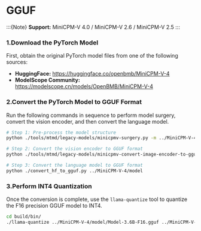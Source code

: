 # GGUF

:::{Note}
**Support:** MiniCPM-V 4.0 / MiniCPM-V 2.6 / MiniCPM-V 2.5
:::

### 1.Download the PyTorch Model

First, obtain the original PyTorch model files from one of the following sources:

*   **HuggingFace:** https://huggingface.co/openbmb/MiniCPM-V-4
*   **ModelScope Community:** https://modelscope.cn/models/OpenBMB/MiniCPM-V-4

### 2.Convert the PyTorch Model to GGUF Format

Run the following commands in sequence to perform model surgery, convert the vision encoder, and then convert the language model.

```bash
# Step 1: Pre-process the model structure
python ./tools/mtmd/legacy-models/minicpmv-surgery.py -m ../MiniCPM-V-4

# Step 2: Convert the vision encoder to GGUF format
python ./tools/mtmd/legacy-models/minicpmv-convert-image-encoder-to-gguf.py -m ../MiniCPM-V-4 --minicpmv-projector ../MiniCPM-V-4/minicpmv.projector --output-dir ../MiniCPM-V-4/ --minicpmv_version 5

# Step 3: Convert the language model to GGUF format
python ./convert_hf_to_gguf.py ../MiniCPM-V-4/model
```

### 3.Perform INT4 Quantization

Once the conversion is complete, use the `llama-quantize` tool to quantize the F16 precision GGUF model to INT4.

```bash
cd build/bin/
./llama-quantize ../MiniCPM-V-4/model/Model-3.6B-F16.gguf ../MiniCPM-V-4/model/ggml-model-Q4_K_M.gguf Q4_K_M
```
